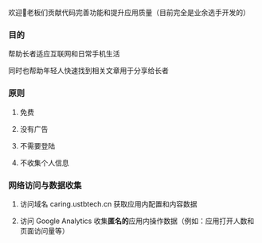 
欢迎👏老板们贡献代码完善功能和提升应用质量（目前完全是业余选手开发的）


### 目的

帮助长者适应互联网和日常手机生活

同时也帮助年轻人快速找到相关文章用于分享给长者


### 原则

1. 免费

2. 没有广告

3. 不需要登陆

4. 不收集个人信息


### 网络访问与数据收集

1. 访问域名 caring.ustbtech.cn 获取应用内配置和内容数据

2. 访问 Google Analytics 收集**匿名的**应用内操作数据（例如：应用打开人数和页面访问量等）

